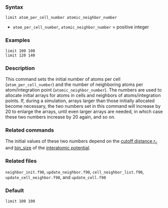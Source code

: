 
### Syntax

	limit atom_per_cell_number atomic_neighbor_number

* `atom_per_cell_number`, `atomic_neighbor_number` = positive integer

### Examples

	limit 100 100
	limit 120 140

### Description

This command sets the initial number of atoms per cell (`atom_per_cell_number`) and the number of neighboring atoms per atom/integration point (`atomic_neighbor_number`). The numbers are used to allocate initial arrays for atoms in cells and neighbors of atoms/integration points. If, during a simulation, arrays larger than those initially allocated become necessary, the two numbers set in this command will increase by 20 to enlarge the arrays, until even larger arrays are needed, in which case these two numbers increase by 20 again, and so on.

### Related commands

The initial values of these two numbers depend on the [cutoff distance $r_\mathrm{c}$](../chapter-3/input.md) and [bin_size](neighbor.md) of the [interatomic potential](potential.md).

### Related files

`neighbor_init.f90`, `update_neighbor.f90`, `cell_neighbor_list.f90`, `update_cell_neighbor.f90`, and `update_cell.f90`

### Default

	limit 100 100